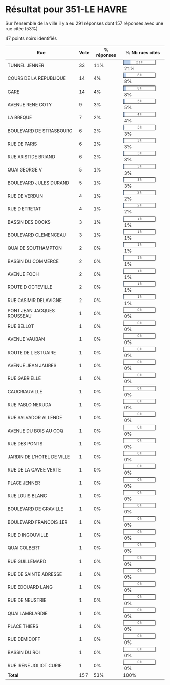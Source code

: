 # Résultat pour 351-LE HAVRE

Sur l'ensemble de la ville il y a eu 291 réponses dont 157 réponses avec une rue citée (53%)

47 points noirs identifiés

| Rue | Vote | % réponses | % Nb rues cités|
|-----|------|------------|----------------|
| TUNNEL JENNER | 33 | 11% | <img src="../../img/bar_21.gif" />&nbsp;21%|
| COURS DE LA REPUBLIQUE | 14 | 4% | <img src="../../img/bar_8.gif" />&nbsp;8%|
| GARE | 14 | 4% | <img src="../../img/bar_8.gif" />&nbsp;8%|
| AVENUE RENE COTY | 9 | 3% | <img src="../../img/bar_5.gif" />&nbsp;5%|
| LA BREQUE | 7 | 2% | <img src="../../img/bar_4.gif" />&nbsp;4%|
| BOULEVARD DE STRASBOURG | 6 | 2% | <img src="../../img/bar_3.gif" />&nbsp;3%|
| RUE DE PARIS | 6 | 2% | <img src="../../img/bar_3.gif" />&nbsp;3%|
| RUE ARISTIDE BRIAND | 6 | 2% | <img src="../../img/bar_3.gif" />&nbsp;3%|
| QUAI GEORGE V | 5 | 1% | <img src="../../img/bar_3.gif" />&nbsp;3%|
| BOULEVARD JULES DURAND | 5 | 1% | <img src="../../img/bar_3.gif" />&nbsp;3%|
| RUE DE VERDUN | 4 | 1% | <img src="../../img/bar_2.gif" />&nbsp;2%|
| RUE D ETRETAT | 4 | 1% | <img src="../../img/bar_2.gif" />&nbsp;2%|
| BASSIN DES DOCKS | 3 | 1% | <img src="../../img/bar_1.gif" />&nbsp;1%|
| BOULEVARD CLEMENCEAU | 3 | 1% | <img src="../../img/bar_1.gif" />&nbsp;1%|
| QUAI DE SOUTHAMPTON | 2 | 0% | <img src="../../img/bar_1.gif" />&nbsp;1%|
| BASSIN DU COMMERCE | 2 | 0% | <img src="../../img/bar_1.gif" />&nbsp;1%|
| AVENUE FOCH | 2 | 0% | <img src="../../img/bar_1.gif" />&nbsp;1%|
| ROUTE D OCTEVILLE | 2 | 0% | <img src="../../img/bar_1.gif" />&nbsp;1%|
| RUE CASIMIR DELAVIGNE | 2 | 0% | <img src="../../img/bar_1.gif" />&nbsp;1%|
| PONT JEAN JACQUES ROUSSEAU | 1 | 0% | <img src="../../img/bar_0.gif" />&nbsp;0%|
| RUE BELLOT | 1 | 0% | <img src="../../img/bar_0.gif" />&nbsp;0%|
| AVENUE VAUBAN | 1 | 0% | <img src="../../img/bar_0.gif" />&nbsp;0%|
| ROUTE DE L ESTUAIRE | 1 | 0% | <img src="../../img/bar_0.gif" />&nbsp;0%|
| AVENUE JEAN JAURES | 1 | 0% | <img src="../../img/bar_0.gif" />&nbsp;0%|
| RUE GABRIELLE | 1 | 0% | <img src="../../img/bar_0.gif" />&nbsp;0%|
| CAUCRIAUVILLE | 1 | 0% | <img src="../../img/bar_0.gif" />&nbsp;0%|
| RUE PABLO NERUDA | 1 | 0% | <img src="../../img/bar_0.gif" />&nbsp;0%|
| RUE SALVADOR ALLENDE | 1 | 0% | <img src="../../img/bar_0.gif" />&nbsp;0%|
| AVENUE DU BOIS AU COQ | 1 | 0% | <img src="../../img/bar_0.gif" />&nbsp;0%|
| RUE DES PONTS | 1 | 0% | <img src="../../img/bar_0.gif" />&nbsp;0%|
| JARDIN DE L'HOTEL DE VILLE | 1 | 0% | <img src="../../img/bar_0.gif" />&nbsp;0%|
| RUE DE LA CAVEE VERTE | 1 | 0% | <img src="../../img/bar_0.gif" />&nbsp;0%|
| PLACE JENNER | 1 | 0% | <img src="../../img/bar_0.gif" />&nbsp;0%|
| RUE LOUIS BLANC | 1 | 0% | <img src="../../img/bar_0.gif" />&nbsp;0%|
| BOULEVARD DE GRAVILLE | 1 | 0% | <img src="../../img/bar_0.gif" />&nbsp;0%|
| BOULEVARD FRANCOIS 1ER | 1 | 0% | <img src="../../img/bar_0.gif" />&nbsp;0%|
| RUE D INGOUVILLE | 1 | 0% | <img src="../../img/bar_0.gif" />&nbsp;0%|
| QUAI COLBERT | 1 | 0% | <img src="../../img/bar_0.gif" />&nbsp;0%|
| RUE GUILLEMARD | 1 | 0% | <img src="../../img/bar_0.gif" />&nbsp;0%|
| RUE DE SAINTE ADRESSE | 1 | 0% | <img src="../../img/bar_0.gif" />&nbsp;0%|
| RUE EDOUARD LANG | 1 | 0% | <img src="../../img/bar_0.gif" />&nbsp;0%|
| RUE DE NEUSTRIE | 1 | 0% | <img src="../../img/bar_0.gif" />&nbsp;0%|
| QUAI LAMBLARDIE | 1 | 0% | <img src="../../img/bar_0.gif" />&nbsp;0%|
| PLACE THIERS | 1 | 0% | <img src="../../img/bar_0.gif" />&nbsp;0%|
| RUE DEMIDOFF | 1 | 0% | <img src="../../img/bar_0.gif" />&nbsp;0%|
| BASSIN DU ROI | 1 | 0% | <img src="../../img/bar_0.gif" />&nbsp;0%|
| RUE IRENE JOLIOT CURIE | 1 | 0% | <img src="../../img/bar_0.gif" />&nbsp;0%|
| **Total** | 157 | 53% | 100%|
